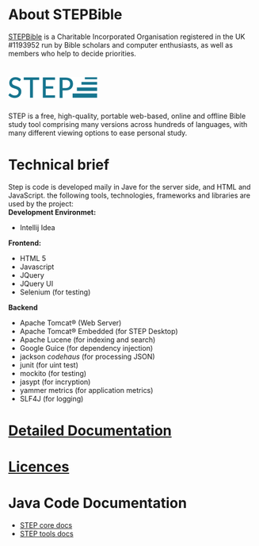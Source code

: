 # About STEPBible
[STEPBible](https://www.stepbible.org) is a Charitable Incorporated Organisation registered in the UK #1193952 run by Bible scholars and computer enthusiasts, as well as members who help to decide priorities.   

# ![STEP](./step.svg)
STEP is a free, high-quality, portable web-based, online and offline Bible study tool comprising many versions across hundreds of languages, with many different viewing options to ease personal study.

# Technical brief
Step is code is developed maily in Jave for the server side, and HTML and JavaScript. the following tools, technologies, frameworks and libraries are used by the project:<br>
**Development Environmet:**<br>
- Intellij Idea
  
**Frontend:**
- HTML 5
- Javascript
- JQuery
- JQuery UI
- Selenium (for testing)

**Backend**
- Apache Tomcat® (Web Server)
- Apache Tomcat® Embedded (for STEP Desktop)
- Apache Lucene (for indexing and search)
- Google Guice (for dependency injection)
- jackson *codehaus* (for processing JSON)
- junit (for uint test)
- mockito (for testing)
- jasypt (for incryption)
- yammer metrics (for application metrics)
- SLF4J (for logging)

# [Detailed Documentation](https://stepweb.atlassian.net/wiki/spaces/TYNSTEP/pages)

# [Licences](https://www.stepbible.org/ug/copyrights-licences.html)

# Java Code Documentation
- [STEP core docs](https://github.com/sabdelmalik/STEP-Links/tree/STEP-Link-Pages/step-core-docs/)
- [STEP tools docs](https://github.com/sabdelmalik/STEP-Links/tree/STEP-Link-Pages/step-tools-docs/)



